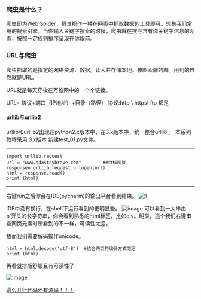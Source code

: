 ### 爬虫是什么？
爬虫即为Web Spider，将其视作一种在网页中抓取数据的工具即可。想象我们常用的搜索引擎，当你输入关键字搜索的时候，爬虫就在搜寻含有你关键字信息的网页，按照一定规则排序呈现在你眼前。

### URL与爬虫
爬虫抓取的是指定的网络资源、数据。读入并存储本地。按图索骥的图。用到的自然就是URL。

URL就是每天穿梭在万维网中的一个个链接。 

URL= 协议+端口（IP地址）+目录（路径）
协议:http \ https\ ftp 都是
 

#### urllib与urllib2 
urllib和urllib2出现在python2.x版本中，在3.x版本中，统一整合urllib 。
本系列教程采用 3.x版本
新建test_01.py文件。

---


    import urllib.request 
    url = "www.adastaybrave.com"        ##目标网页
    response= urllib.request.urlopen(url)
    html = response.read()
    print (html)
    

---
右键run之后你会在IDE(pycharm)的输出平台看到结果。
![1](http://7xq62e.com1.z0.glb.clouddn.com/web_spider(2)QQ%E6%88%AA%E5%9B%BE20160517161210.jpg)

IDE中没有换行，在shell下运行看到的更明显些。
![image](http://7xq62e.com1.z0.glb.clouddn.com/web_spider(2)shell.jpg)
可以看到一大串由b'开头的长字符串，你会看到熟悉的html标签，比如div。明显，這个我们右键审查网页元素时所看到的不一样，可读性太差。

故而我们需要解码操作unicode。

    html = html.decode('utf-8')  #结合网页的编码方式而定
    print (html)
    
再看就排版舒服且有可读性了

![image](http://7xq62e.com1.z0.glb.clouddn.com/web_spider(2)decode.jpg)

[這么几行代码还有源码！！！](https://github.com/ada-hs/Python-web_spider/blob/master/Test_01.py)


